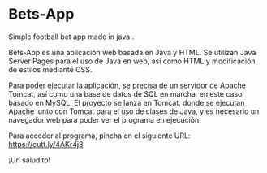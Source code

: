 # Bets-App
Simple football bet app made in java
.

Bets-App es una aplicación web basada en Java y HTML. Se utilizan Java Server Pages para el uso de Java en web,
así como HTML y modificación de estilos mediante CSS.

Para poder ejecutar la aplicación, se precisa de un servidor de Apache Tomcat, así como
una base de datos de SQL en marcha, en este caso basado en MySQL.
El proyecto se lanza en Tomcat, donde se ejecutan Apache junto con Tomcat para el uso
de clases de Java, y es necesario un navegador web para poder ver el programa
en ejecución.

Para acceder al programa, pincha en el siguiente URL: <https://cutt.ly/4AKr4j8>

¡Un saludito!
